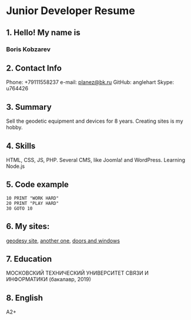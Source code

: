 # Junior Developer Resume

## 1. Hello! My name is
### Boris Kobzarev

## 2. Contact Info
Phone: +79111558237
e-mail: planez@bk.ru
GitHub: anglehart
Skype: u764426

## 3. Summary
Sell the geodetic equipment and devices for 8 years. Creating sites is my hobby.
## 4. Skills
HTML, CSS, JS, PHP. Several CMS, like Joomla! and WordPress. Learning Node.js
## 5. Code example
    10 PRINT "WORK HARD"
    20 PRINT "PLAY HARD"
    30 GOTO 10
## 6. My sites:
[geodesy site](http://gd-geo.ru/), [another one](http://gczenit.ru/), [doors and windows](http://vseokna-spb.ru/)
## 7. Education
МОСКОВСКИЙ ТЕХНИЧЕСКИЙ УНИВЕРСИТЕТ СВЯЗИ И ИНФОРМАТИКИ (бакалавр, 2019)
## 8. English
A2+

